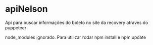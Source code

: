 # apiNelson
Api para buscar informações do boleto no site da recovery atraves do puppeteer

node_modules ignorado. 
Para utilizar rodar npm install e npm update
